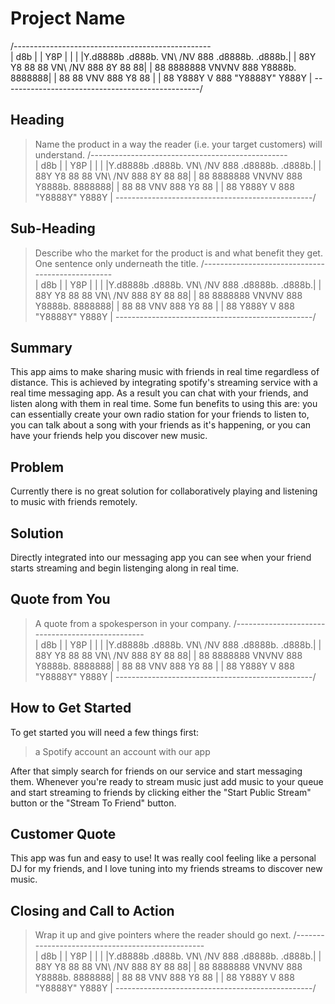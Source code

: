 # Project Name #
/-------------------------------------------------\
|                            d8b                  |
|                            Y8P                  |
|                                                 |
|Y.d8888b  .d888b. VN\   /NV 888 .d8888b.  .d888b.|
| 88Y   Y8 88   88  VN\ /NV  888 8Y        88   88|
| 88       8888888   VNVNV   888  Y8888b.  8888888|
| 88       88         VNV    888       Y8  88     |
| 88        Y888Y      V     888 "Y8888Y"   Y888Y |
\-------------------------------------------------/

<!-- 
> This material was originally posted [here](http://www.quora.com/What-is-Amazons-approach-to-product-development-and-product-management). It is reproduced here for posterities sake.

There is an approach called "working backwards" that is widely used at Amazon. They work backwards from the customer, rather than starting with an idea for a product and trying to bolt customers onto it. While working backwards can be applied to any specific product decision, using this approach is especially important when developing new products or features.

For new initiatives a product manager typically starts by writing an internal press release announcing the finished product. The target audience for the press release is the new/updated product's customers, which can be retail customers or internal users of a tool or technology. Internal press releases are centered around the customer problem, how current solutions (internal or external) fail, and how the new product will blow away existing solutions.

If the benefits listed don't sound very interesting or exciting to customers, then perhaps they're not (and shouldn't be built). Instead, the product manager should keep iterating on the press release until they've come up with benefits that actually sound like benefits. Iterating on a press release is a lot less expensive than iterating on the product itself (and quicker!).

If the press release is more than a page and a half, it is probably too long. Keep it simple. 3-4 sentences for most paragraphs. Cut out the fat. Don't make it into a spec. You can accompany the press release with a FAQ that answers all of the other business or execution questions so the press release can stay focused on what the customer gets. My rule of thumb is that if the press release is hard to write, then the product is probably going to suck. Keep working at it until the outline for each paragraph flows. 

Oh, and I also like to write press-releases in what I call "Oprah-speak" for mainstream consumer products. Imagine you're sitting on Oprah's couch and have just explained the product to her, and then you listen as she explains it to her audience. That's "Oprah-speak", not "Geek-speak".

Once the project moves into development, the press release can be used as a touchstone; a guiding light. The product team can ask themselves, "Are we building what is in the press release?" If they find they're spending time building things that aren't in the press release (overbuilding), they need to ask themselves why. This keeps product development focused on achieving the customer benefits and not building extraneous stuff that takes longer to build, takes resources to maintain, and doesn't provide real customer benefit (at least not enough to warrant inclusion in the press release).
 -->
 
## Heading ##
> Name the product in a way the reader (i.e. your target customers) will understand.
/-------------------------------------------------\
|                            d8b                  |
|                            Y8P                  |
|                                                 |
|Y.d8888b  .d888b. VN\   /NV 888 .d8888b.  .d888b.|
| 88Y   Y8 88   88  VN\ /NV  888 8Y        88   88|
| 88       8888888   VNVNV   888  Y8888b.  8888888|
| 88       88         VNV    888       Y8  88     |
| 88        Y888Y      V     888 "Y8888Y"   Y888Y |
\-------------------------------------------------/

## Sub-Heading ##
> Describe who the market for the product is and what benefit they get. One sentence only underneath the title.
/-------------------------------------------------\
|                            d8b                  |
|                            Y8P                  |
|                                                 |
|Y.d8888b  .d888b. VN\   /NV 888 .d8888b.  .d888b.|
| 88Y   Y8 88   88  VN\ /NV  888 8Y        88   88|
| 88       8888888   VNVNV   888  Y8888b.  8888888|
| 88       88         VNV    888       Y8  88     |
| 88        Y888Y      V     888 "Y8888Y"   Y888Y |
\-------------------------------------------------/

## Summary ##
This app aims to make sharing music with friends in real time regardless of distance. This is achieved by integrating spotify's streaming service with a real time messaging app. As a result you can chat with your friends, and listen along with them in real time. Some fun benefits to using this are: you can essentially create your own radio station for your friends to listen to, you can talk about a song with your friends as it's happening, or you can have your friends help you discover new music.

## Problem ##
Currently there is no great solution for collaboratively playing and listening to music with friends remotely.
  

## Solution ##
Directly integrated into our messaging app you can see when your friend starts streaming and begin listenging along in real time.

## Quote from You ##
> A quote from a spokesperson in your company.
/-------------------------------------------------\
|                            d8b                  |
|                            Y8P                  |
|                                                 |
|Y.d8888b  .d888b. VN\   /NV 888 .d8888b.  .d888b.|
| 88Y   Y8 88   88  VN\ /NV  888 8Y        88   88|
| 88       8888888   VNVNV   888  Y8888b.  8888888|
| 88       88         VNV    888       Y8  88     |
| 88        Y888Y      V     888 "Y8888Y"   Y888Y |
\-------------------------------------------------/

## How to Get Started ##
To get started you will need a few things first:
  >a Spotify account
  >an account with our app

After that simply search for friends on our service and start messaging them. 
Whenever you're ready to stream music just add music to your queue and start streaming to friends by clicking either the "Start Public Stream" button or the "Stream To Friend" button. 

## Customer Quote ##
This app was fun and easy to use! It was really cool feeling like a personal DJ for my friends, and I love tuning into my friends streams to discover new music.

## Closing and Call to Action ##
  > Wrap it up and give pointers where the reader should go next.
/-------------------------------------------------\
|                            d8b                  |
|                            Y8P                  |
|                                                 |
|Y.d8888b  .d888b. VN\   /NV 888 .d8888b.  .d888b.|
| 88Y   Y8 88   88  VN\ /NV  888 8Y        88   88|
| 88       8888888   VNVNV   888  Y8888b.  8888888|
| 88       88         VNV    888       Y8  88     |
| 88        Y888Y      V     888 "Y8888Y"   Y888Y |
\-------------------------------------------------/
